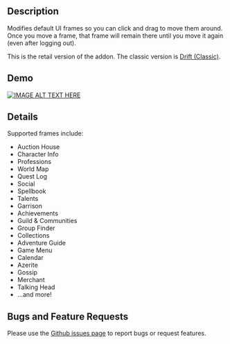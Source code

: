 ## Description
Modifies default UI frames so you can click and drag to move them around. Once you move a frame, that frame will remain there until you move it again (even after logging out).

This is the retail version of the addon. The classic version is [Drift (Classic)](https://www.curseforge.com/wow/addons/driftclassic).

## Demo
[![IMAGE ALT TEXT HERE](http://img.youtube.com/vi/9OM5_nuK7Ac/0.jpg)](http://www.youtube.com/watch?v=9OM5_nuK7Ac)

## Details
Supported frames include:

* Auction House
* Character Info
* Professions
* World Map
* Quest Log
* Social
* Spellbook
* Talents
* Garrison
* Achievements
* Guild & Communities
* Group Finder
* Collections
* Adventure Guide
* Game Menu
* Calendar
* Azerite
* Gossip
* Merchant
* Talking Head
* ...and more!

## Bugs and Feature Requests
Please use the [Github issues page](https://github.com/jaredbwasserman/Drift/issues) to report bugs or request features.